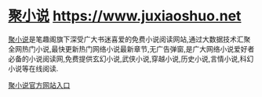 # [聚小说](https://www.juxiaoshuo.net/) https://www.juxiaoshuo.net

[聚小说](https://www.juxiaoshuo.net/)是笔趣阁旗下深受广大书迷喜爱的免费小说阅读网站,通过大数据技术汇聚全网热门小说,最快更新热门网络小说最新章节,无广告弹窗,是广大网络小说爱好者必备的小说阅读网,免费提供玄幻小说,武侠小说,穿越小说,历史小说,言情小说,科幻小说等在线阅读.

[聚小说官方网站入口](https://www.juxiaoshuo.net/)
